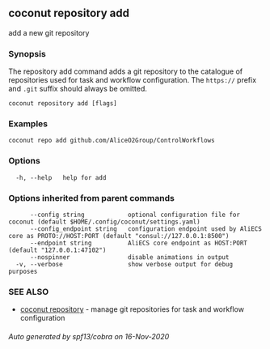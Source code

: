 ## coconut repository add

add a new git repository

### Synopsis

The repository add command adds a git repository to the catalogue of repositories used for task and workflow configuration.
The `https://` prefix and `.git` suffix should always be omitted.

```
coconut repository add [flags]
```

### Examples

```
coconut repo add github.com/AliceO2Group/ControlWorkflows
```

### Options

```
  -h, --help   help for add
```

### Options inherited from parent commands

```
      --config string            optional configuration file for coconut (default $HOME/.config/coconut/settings.yaml)
      --config_endpoint string   configuration endpoint used by AliECS core as PROTO://HOST:PORT (default "consul://127.0.0.1:8500")
      --endpoint string          AliECS core endpoint as HOST:PORT (default "127.0.0.1:47102")
      --nospinner                disable animations in output
  -v, --verbose                  show verbose output for debug purposes
```

### SEE ALSO

* [coconut repository](coconut_repository.md)	 - manage git repositories for task and workflow configuration

###### Auto generated by spf13/cobra on 16-Nov-2020
